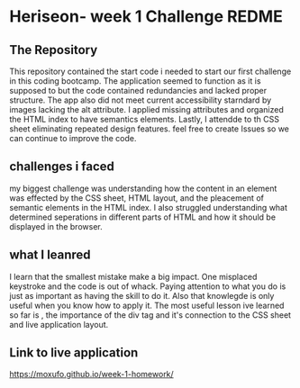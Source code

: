 # Heriseon- week 1 Challenge REDME 

## The Repository 
This repository contained the start code i needed to start our first challenge in this coding bootcamp.
The application seemed to function as it is supposed to but the code contained redundancies and lacked 
proper structure. The app also did not meet current accessibility starndard by images lacking the alt 
attribute. I applied missing attributes and organized the HTML index to have semantics elements.
Lastly, I attendde to th CSS sheet eliminating repeated design features. feel free to create Issues
so we can continue to improve the code.

## challenges i faced 
my biggest challenge was understanding how the content in an element was effected by the CSS sheet,
HTML layout, and the pleacement of semantic elements in the HTML index. I also struggled understanding 
what determined seperations in different parts of HTML and how it should be displayed in the browser.

## what I leanred
I learn that the smallest mistake make a big impact. One misplaced keystroke and the code is out of whack.
Paying attention to what you do is just as important as having the skill to do it. Also that knowlegde is 
only useful when you know how to apply it. The most useful lesson ive learned so far is , the importance 
of the div tag and it's connection to the CSS sheet and live application layout.

## Link to live application

https://moxufo.github.io/week-1-homework/

